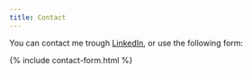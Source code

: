 ```yaml
---
title: Contact
---
```


You can contact me trough [LinkedIn](https://www.linkedin.com/in/MiguelSolisSegura), or use the following form:

{% include contact-form.html %}

